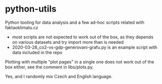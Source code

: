# python-utils
Python tooling for data analysis and a few ad-hoc scripts related with faktaoklimatu.cz
- most scripts are not expected to work out of the box, as they depends on various datasets and try import more than is needed
- 2020-03-28_co2-vs-gdp-generovani-grafu.py is an example script with data included in the repo

Plotting with multiple "plot pages" in a single one does not work out of the box either, see the comment in libs/plots.py.

Yes, and I randomly mix Czech and English language.



